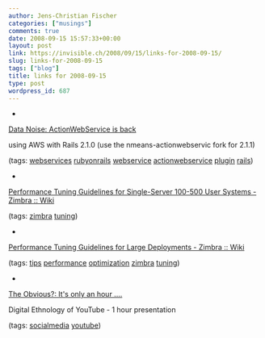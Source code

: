 ```yaml
---
author: Jens-Christian Fischer
categories: ["musings"]
comments: true
date: 2008-09-15 15:57:33+00:00
layout: post
link: https://invisible.ch/2008/09/15/links-for-2008-09-15/
slug: links-for-2008-09-15
tags: ["blog"]
title: links for 2008-09-15
type: post
wordpress_id: 687
---
```


  * 
                

[Data Noise: ActionWebService is back](https://www.datanoise.com/articles/2008/7/2/actionwebservice-is-back)


                

using AWS with Rails 2.1.0 (use the nmeans-actionwebservic fork for 2.1.1)


                

(tags: [webservices](https://delicious.com/jaycee/webservices) [rubyonrails](https://delicious.com/jaycee/rubyonrails) [webservice](https://delicious.com/jaycee/webservice) [actionwebservice](https://delicious.com/jaycee/actionwebservice) [plugin](https://delicious.com/jaycee/plugin) [rails](https://delicious.com/jaycee/rails))


            
  * 
                

[Performance Tuning Guidelines for Single-Server 100-500 User Systems - Zimbra :: Wiki](https://wiki.zimbra.com/index.php?title=Performance_Tuning_Guidelines_for_Single-Server_100-500_User_Systems)


                
                

(tags: [zimbra](https://delicious.com/jaycee/zimbra) [tuning](https://delicious.com/jaycee/tuning))


            
  * 
                

[Performance Tuning Guidelines for Large Deployments - Zimbra :: Wiki](https://wiki.zimbra.com/index.php?title=Performance_Tuning_Guidelines_for_Large_Deployments)


                
                

(tags: [tips](https://delicious.com/jaycee/tips) [performance](https://delicious.com/jaycee/performance) [optimization](https://delicious.com/jaycee/optimization) [zimbra](https://delicious.com/jaycee/zimbra) [tuning](https://delicious.com/jaycee/tuning))


            
  * 
                

[The Obvious?: It's only an hour ....](https://theobvious.typepad.com/blog/2008/09/its-only-an-hou.html)


                

Digital Ethnology of YouTube - 1 hour presentation


                

(tags: [socialmedia](https://delicious.com/jaycee/socialmedia) [youtube](https://delicious.com/jaycee/youtube))


            
